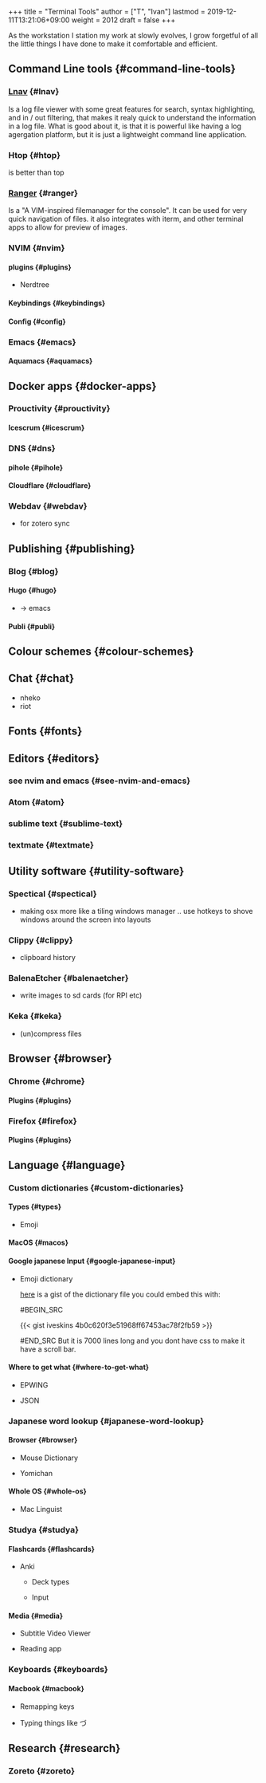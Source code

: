 +++
title = "Terminal Tools"
author = ["T", "Ivan"]
lastmod = 2019-12-11T13:21:06+09:00
weight = 2012
draft = false
+++

As the workstation I station my work at slowly evolves, I grow
forgetful of all the little things I have done to make it comfortable
and efficient.


## Command Line tools {#command-line-tools}


### [Lnav](http://lnav.org/) {#lnav}

Is a log file viewer with some great features for search, syntax
highlighting, and in / out filtering, that makes it realy quick
to understand the information in a log file. What is good about
it, is that it is powerful like having a log agergation platform,
but it is just a lightweight command line application.


### Htop {#htop}

is better than top


### [Ranger](https://ranger.github.io/) {#ranger}

Is a "A VIM-inspired filemanager for the console". It can be used
for very quick navigation of files. it also integrates with
iterm, and other terminal apps to allow for preview of images.


### NVIM {#nvim}


#### plugins {#plugins}

-   Nerdtree


#### Keybindings {#keybindings}


#### Config {#config}


### Emacs {#emacs}


#### Aquamacs {#aquamacs}


## Docker apps {#docker-apps}


### Prouctivity {#prouctivity}


#### Icescrum {#icescrum}


### DNS {#dns}


#### pihole {#pihole}


#### Cloudflare {#cloudflare}


### Webdav {#webdav}

-   for zotero sync


## Publishing {#publishing}


### Blog {#blog}


#### Hugo {#hugo}

-   -> emacs


#### Publi {#publi}


## Colour schemes {#colour-schemes}


## Chat {#chat}

-   nheko
-   riot


## Fonts {#fonts}


## Editors {#editors}


### see nvim and emacs {#see-nvim-and-emacs}


### Atom {#atom}


### sublime text {#sublime-text}


### textmate {#textmate}


## Utility software {#utility-software}


### Spectical {#spectical}

-   making osx more like a tiling windows manager .. use hotkeys to
    shove windows around the screen into layouts


### Clippy {#clippy}

-   clipboard history


### BalenaEtcher {#balenaetcher}

-   write images to sd cards (for RPI etc)


### Keka {#keka}

-   (un)compress files


## Browser {#browser}


### Chrome {#chrome}


#### Plugins {#plugins}


### Firefox {#firefox}


#### Plugins {#plugins}


## Language {#language}


### Custom dictionaries {#custom-dictionaries}


#### Types {#types}

-   Emoji


#### MacOS {#macos}


#### Google japanese Input {#google-japanese-input}

-   Emoji dictionary

    [here](https://gist.github.com/iveskins/4b0c620f3e51968ff67453ac78f2fb59) is a gist of the dictionary file you could embed this with:

    \#BEGIN\_SRC

    {{< gist iveskins 4b0c620f3e51968ff67453ac78f2fb59 >}}

    \#END\_SRC
    But it is 7000 lines long and
    you dont have css to make it have a scroll bar.


#### Where to get what {#where-to-get-what}

-   EPWING

-   JSON


### Japanese word lookup {#japanese-word-lookup}


#### Browser {#browser}

-   Mouse Dictionary

-   Yomichan


#### Whole OS {#whole-os}

-   Mac Linguist


### Studya {#studya}


#### Flashcards {#flashcards}

-   Anki

    -   Deck types

    -   Input


#### Media {#media}

-   Subtitle Video Viewer

-   Reading app


### Keyboards {#keyboards}


#### Macbook {#macbook}

-   Remapping keys

-   Typing things like づ


## Research {#research}


### Zoreto {#zoreto}

